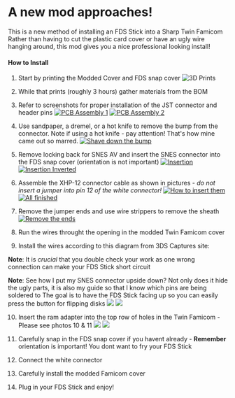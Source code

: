# A new mod approaches!
This is a new method of installing an FDS Stick into a Sharp Twin Famicom
Rather than having to cut the plastic card cover or have an ugly wire hanging around, this mod gives you a nice professional looking install!

#### How to Install

1. Start by printing the Modded Cover and FDS snap cover
![](images/1.jpg "3D Prints")

2. While that prints (roughly 3 hours) gather materials from the BOM

3. Refer to screenshots for proper installation of the JST connector and header pins
[![PCB Assembly 1](https://github.com/DaisyAge12/FDSStick/blob/main/images/PCB%20assembly%201.png "PCB Assembly 1")](https://github.com/DaisyAge12/FDSStick/blob/main/images/PCB%20assembly%201.png "PCB Assembly 1")
[![PCB Assembly 2](https://github.com/DaisyAge12/FDSStick/blob/main/images/PCB%20assembly%202.png "PCB Assembly 2")](https://github.com/DaisyAge12/FDSStick/blob/main/images/PCB%20assembly%202.png "PCB Assembly 2")

4. Use sandpaper, a dremel, or a hot knife to remove the bump from the connector. Note if using a hot knife - pay attention! That's how mine came out so marred.
[![Shave down the bump](https://github.com/DaisyAge12/FDSStick/blob/main/images/4.jpg "Shave down the bump")](https://github.com/DaisyAge12/FDSStick/blob/main/images/4.jpg "Shave down the bump")

5. Remove locking back for SNES AV and insert the SNES connector into the FDS snap cover (orientation is not important)
[![Insertion](https://github.com/DaisyAge12/FDSStick/blob/main/images/5.jpg "Insertion")](https://github.com/DaisyAge12/FDSStick/blob/main/images/5.jpg "Insertion")
[![Insertion Inverted](https://github.com/DaisyAge12/FDSStick/blob/main/images/6.jpg "Insertion Inverted")](https://github.com/DaisyAge12/FDSStick/blob/main/images/6.jpg "Insertion Inverted")

6. Assemble the XHP-12 connector cable as shown in pictures - *do not insert a jumper into pin 12 of the white connector!*
[![How to insert them](https://github.com/DaisyAge12/FDSStick/blob/main/images/7.jpg "How to insert them")](https://github.com/DaisyAge12/FDSStick/blob/main/images/7.jpg "How to insert them")
[![All finished](https://github.com/DaisyAge12/FDSStick/blob/main/images/8.jpg "All finished")](https://github.com/DaisyAge12/FDSStick/blob/main/images/8.jpg "All finished")

7. Remove the jumper ends and use wire strippers to remove the sheath
[![Remove the ends](https://github.com/DaisyAge12/FDSStick/blob/main/images/9.jpg "Remove the ends")](https://github.com/DaisyAge12/FDSStick/blob/main/images/9.jpg "Remove the ends")

8. Run the wires throught the opening in the modded Twin Famicom cover

9. Install the wires according to this diagram from 3DS Captures site:

**Note**: It is *crucial* that you double check your work as one wrong connection can make your FDS Stick short circuit

**Note**: See how I put my SNES connector upside down? Not only does it hide the ugly parts, it is also my guide so that I know which pins are being soldered to
The goal is to have the FDS Stick facing up so you can easily press the button for flipping disks
![](images/Pinout.png)		![](images/Pinout%202.png)
	
   10. Insert the ram adapter into the top row of holes in the Twin Famicom - Please see photos 10 & 11
   ![](images/10.jpg)
   ![](images/11.jpg)
    
   11. Carefully snap in the FDS snap cover if you havent already - **Remember** orientation is important! You dont want to fry your FDS Stick
    
   12. Connect the white connector
    
   13. Carefully install the modded Famicom cover
    
   14. Plug in your FDS Stick and enjoy!
